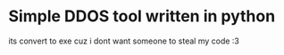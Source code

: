 # Simple DDOS tool written in python



its convert to exe 
cuz i dont want someone to steal my code :3
